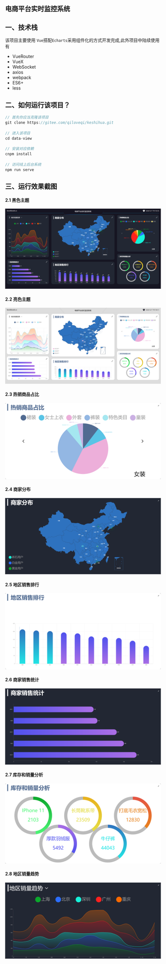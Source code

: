 ## 电商平台实时监控系统

## 一、技术栈

该项目主要使用 `Vue`搭配`Echarts`采用组件化的方式开发完成,此外项目中陆续使用有

- VueRouter
- VueX
- WebSocket
- axios
- webpack
- ES6+
- less

## 二、如何运行该项目？

```js
// 首先你应当克隆该项目
git clone https://gitee.com/qiloveqi/keshihua.git

// 进入该项目
cd data-view

// 安装对应依赖
cnpm install

// 访问线上后台系统
npm run serve
```

## 三、运行效果截图

#### 2.1 黑色主题

![dark](./images/dark.png)

#### 2.2 亮色主题

![dark](./images/light.png)

#### 2.3 热销商品占比

![dark](./images/hot.png)

#### 2.4 商家分布

![dark](./images/map.png)

#### 2.5 地区销售排行

![dark](./images/rank.png)

#### 2.6 商家销售统计

![dark](./images/seller.png)

#### 2.7 库存和销量分析

![dark](./images/stock.png)

#### 2.8 地区销量趋势

![dark](./images/trend.png)

